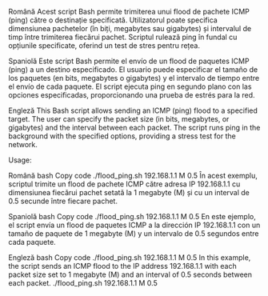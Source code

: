 Română
Acest script Bash permite trimiterea unui flood de pachete ICMP (ping) către o destinație specificată. Utilizatorul poate specifica dimensiunea pachetelor (în biți, megabytes sau gigabytes) și intervalul de timp între trimiterea fiecărui pachet. Scriptul rulează ping în fundal cu opțiunile specificate, oferind un test de stres pentru rețea.

Spaniolă
Este script Bash permite el envío de un flood de paquetes ICMP (ping) a un destino especificado. El usuario puede especificar el tamaño de los paquetes (en bits, megabytes o gigabytes) y el intervalo de tiempo entre el envío de cada paquete. El script ejecuta ping en segundo plano con las opciones especificadas, proporcionando una prueba de estrés para la red.

Engleză
This Bash script allows sending an ICMP (ping) flood to a specified target. The user can specify the packet size (in bits, megabytes, or gigabytes) and the interval between each packet. The script runs ping in the background with the specified options, providing a stress test for the network.

Usage:

Română
bash
Copy code
./flood_ping.sh 192.168.1.1 M 0.5
În acest exemplu, scriptul trimite un flood de pachete ICMP către adresa IP 192.168.1.1 cu dimensiunea fiecărui pachet setată la 1 megabyte (M) și cu un interval de 0.5 secunde între fiecare pachet.

Spaniolă
bash
Copy code
./flood_ping.sh 192.168.1.1 M 0.5
En este ejemplo, el script envía un flood de paquetes ICMP a la dirección IP 192.168.1.1 con un tamaño de paquete de 1 megabyte (M) y un intervalo de 0.5 segundos entre cada paquete.

Engleză
bash
Copy code
./flood_ping.sh 192.168.1.1 M 0.5
In this example, the script sends an ICMP flood to the IP address 192.168.1.1 with each packet size set to 1 megabyte (M) and an interval of 0.5 seconds between each packet.
./flood_ping.sh 192.168.1.1 M 0.5
